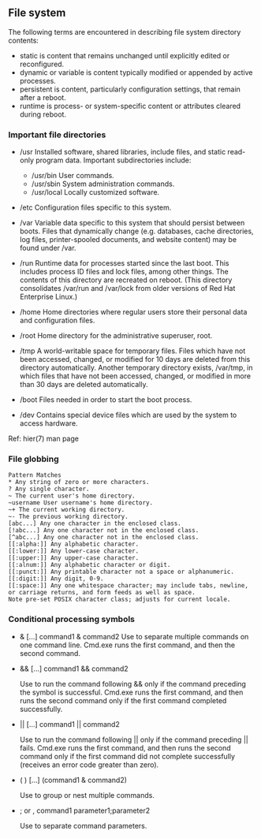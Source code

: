

## File system

The following terms are encountered in describing file system directory contents:

- static is content that remains unchanged until explicitly edited or reconfigured.
- dynamic or variable is content typically modified or appended by active processes.
- persistent is content, particularly configuration settings, that remain after a reboot.
- runtime is process- or system-specific content or attributes cleared during reboot.

### Important file directories

- /usr  Installed software, shared libraries, include files, and static read-only program
data. Important subdirectories include:
  - /usr/bin        User commands.
  - /usr/sbin       System administration commands.
  - /usr/local      Locally customized software.

- /etc  Configuration files specific to this system.
- /var  Variable data specific to this system that should persist between boots. Files that dynamically change (e.g. databases, cache directories, log files, printer-spooled documents, and website content) may be found under /var.
- /run  Runtime data for processes started since the last boot. This includes process ID files and lock files, among other things. The contents of this directory are recreated on reboot. (This directory consolidates /var/run and /var/lock from older versions of Red Hat Enterprise Linux.)
- /home     Home directories where regular users store their personal data and configuration files.
- /root     Home directory for the administrative superuser, root.
- /tmp      A world-writable space for temporary files. Files which have not been accessed, changed, or modified for 10 days are deleted from this directory automatically. Another temporary directory exists, /var/tmp, in which files that have not been accessed, changed, or modified in more than 30 days are deleted automatically.
- /boot     Files needed in order to start the boot process.
- /dev      Contains special device files which are used by the system to access hardware.

Ref: hier(7) man page


### File globbing
```
Pattern Matches
* Any string of zero or more characters.
? Any single character.
~ The current user's home directory.
~username User username's home directory.
~+ The current working directory.
~- The previous working directory.
[abc...] Any one character in the enclosed class.
[!abc...] Any one character not in the enclosed class.
[^abc...] Any one character not in the enclosed class.
[[:alpha:]] Any alphabetic character.
[[:lower:]] Any lower-case character.
[[:upper:]] Any upper-case character.
[[:alnum:]] Any alphabetic character or digit.
[[:punct:]] Any printable character not a space or alphanumeric.
[[:digit:]] Any digit, 0-9.
[[:space:]] Any one whitespace character; may include tabs, newline, or carriage returns, and form feeds as well as space.
Note pre-set POSIX character class; adjusts for current locale.
```

### Conditional processing symbols

- & [...]  command1 & command2
  Use to separate multiple commands on one command line. Cmd.exe runs the first command, and then the second command.

- && [...]  command1 && command2
  
  Use to run the command following && only if the command preceding the symbol is successful. Cmd.exe runs the first command, and then runs the second command only if the first command completed successfully.

- || [...]  command1 || command2

  Use to run the command following || only if the command preceding || fails. Cmd.exe runs the first command, and then runs the second command only if the first command did not complete successfully (receives an error code greater than zero).

- ( ) [...]  (command1 & command2)

  Use to group or nest multiple commands.

- ; or , command1 parameter1;parameter2

  Use to separate command parameters.


